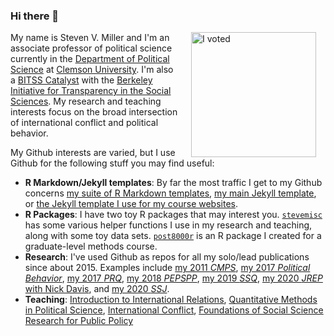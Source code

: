 ### Hi there 👋

<!--
**svmiller/svmiller** is a ✨ _special_ ✨ repository because its `README.md` (this file) appears on your GitHub profile.

Here are some ideas to get you started:

- 🔭 I’m currently working on ...
- 🌱 I’m currently learning ...
- 👯 I’m looking to collaborate on ...
- 🤔 I’m looking for help with ...
- 💬 Ask me about ...
- 📫 How to reach me: ...
- 😄 Pronouns: ...
- ⚡ Fun fact: ...

-->

<img src="https://user-images.githubusercontent.com/3104489/97828882-616ae680-1c96-11eb-8110-4f39349b4033.gif" alt="I voted" align="right" width="200" style="padding: 0 15px; float: right;"/>

My name is Steven V. Miller and I'm an associate professor of political science currently in the [Department of Political Science](http://www.clemson.edu/cbbs/departments/political-science/) at [Clemson University](http://www.clemson.edu/). I'm also a [BITSS Catalyst](https://www.bitss.org/people/steven-miller/) with the [Berkeley Initiative for Transparency in the Social Sciences](https://www.bitss.org/). My research and teaching interests focus on the broad intersection of international conflict and political behavior. 

My Github interests are varied, but I use Github for the following stuff you may find useful:

- **R Markdown/Jekyll templates**: By far the most traffic I get to my Github concerns [my suite of R Markdown templates](https://github.com/svmiller/svm-r-markdown-templates), [my main Jekyll template](https://github.com/svmiller/steve-ngvb-jekyll-template), or [the Jekyll template I use for my course websites](https://github.com/svmiller/course-website).
- **R Packages**: I have two toy R packages that may interest you. [`stevemisc`](https://github.com/svmiller/stevemisc) has some various helper functions I use in my research and teaching, along with some toy data sets. [`post8000r`](https://github.com/svmiller/post8000r) is an R package I created for a graduate-level methods course. 
- **Research**: I've used Github as repos for all my solo/lead publications since about 2015. Examples include [my 2011 *CMPS*](https://github.com/svmiller/millergibler2011dtnc), [my 2017 *Political Behavior*](https://github.com/svmiller/etst), [my 2017 *PRQ*](https://github.com/svmiller/etjc), [my 2018 *PEPSPP*](https://github.com/svmiller/territorial-threats-corruption-attitudes),  [my 2019 *SSQ*](https://github.com/svmiller/gss-guns-manuscript), [my 2020 *JREP* with Nick Davis](https://github.com/svmiller/woi), and [my 2020 *SSJ*](https://github.com/svmiller/earr).
- **Teaching**: [Introduction to International Relations](https://github.com/svmiller/posc1020), [Quantitative Methods in Political Science](https://github.com/svmiller/posc3410), [International Conflict](https://github.com/svmiller/posc3610), [Foundations of Social Science Research for Public Policy](https://github.com/svmiller/post8000)

